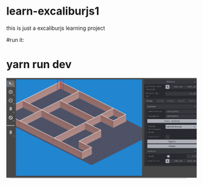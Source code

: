 # learn-excaliburjs1
this is just a excaliburjs learning project 

#run it:
# yarn run dev
![](screen.png)

